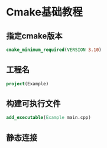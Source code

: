 # Cmake基础教程

## 指定cmake版本

```cmake
cmake_minimum_required(VERSION 3.10)
```

## 工程名

```cmake
project(Example)
```

## 构建可执行文件

```cmake
add_executable(Example main.cpp)
```

## 静态连接
